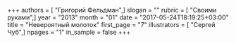 +++
authors = [ "Григорий Фельдман",]
slogan = ""
rubric = [ "Своими руками",]
year = "2013"
month = "01"
date = "2017-05-24T18:19:25+03:00"
title = "Невероятный молоток"
first_page = "7"
illustrators = [ "Сергей Чуб",]
npages = "1"
in_sample = false
+++

